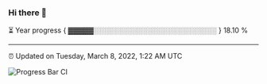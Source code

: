 ### Hi there 👋

⏳ Year progress { ▓▓▓▓▓░░░░░░░░░░░░░░░░░░░░░░░░░ } 18.10 %

---

⏰ Updated on Tuesday, March 8, 2022, 1:22 AM UTC

![Progress Bar CI](https://github.com/arthurbuhl/arthurbuhl/workflows/Progress%20Bar%20CI/badge.svg)
